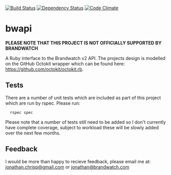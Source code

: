 [![Build Status](https://travis-ci.org/jonathanchrisp/bwapi.png?branch=master)](https://travis-ci.org/jonathanchrisp/bwapi)
[![Dependency Status](https://gemnasium.com/jonathanchrisp/bwapi.png)](https://gemnasium.com/jonathanchrisp/bwapi)
[![Code Climate](https://codeclimate.com/github/jonathanchrisp/bwapi.png)](https://codeclimate.com/github/jonathanchrisp/bwapi)

# bwapi

__PLEASE NOTE THAT THIS PROJECT IS NOT OFFICIALLY SUPPORTED BY BRANDWATCH__

A Ruby interface to the Brandwatch v2 API. The projects design is modelled on the GitHub Octokit wrapper which can be found here: https://github.com/octokit/octokit.rb.

## Tests
There are a number of unit tests which are included as part of this project which are run by rspec. Please run:

      rspec spec
      
Please note that a number of tests still need to be added so I don't currently have complete coverage, subject to workload these will be slowly added over the next few months.

## Feedback
I would be more than happy to recieve feedback, please email me at: jonathan.chrisp@gmail.com or jonathan@brandwatch.com
